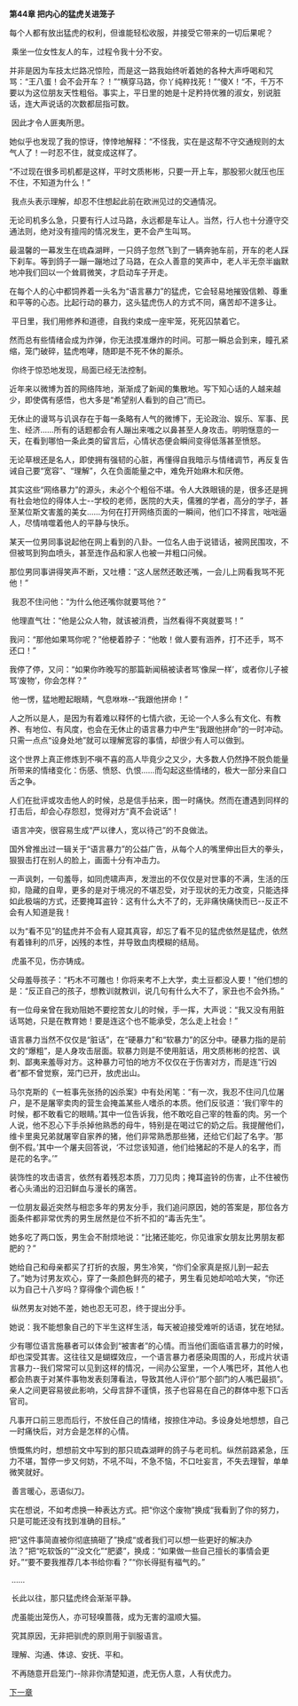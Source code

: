 **第44章 把内心的猛虎关进笼子**





  每个人都有放出猛虎的权利，但谁能轻松收服，并接受它带来的一切后果呢？

​    乘坐一位女性友人的车，过程令我十分不安。 

​    并非是因为车技太烂路况惊险，而是这一路我始终听着她的各种大声呼喝和咒骂：“王八蛋！会不会开车？！”“横穿马路，你丫纯粹找死！”“傻X！“不，千万不要以为这位朋友天性粗俗。事实上，平日里的她是十足矜持优雅的淑女，别说脏话，连大声说话的次数都屈指可数。 

​    因此才令人匪夷所思。 

​    她似乎也发现了我的惊讶，悻悻地解释：“不怪我，实在是这帮不守交通规则的太气人了！一时忍不住，就变成这样了。 

​    “不过现在很多司机都是这样，平时文质彬彬，只要一开上车，那股邪火就压也压不住，不知道为什么！” 

​    我点头表示理解，却忍不住想起此前在欧洲见过的交通情况。 

​    无论司机多么急，只要有行人过马路，永远都是车让人。当然，行人也十分遵守交通法则，绝对没有擅闯的情况发生，更不会产生叫骂。 

​    最温馨的一幕发生在琉森湖畔，一只鸽子忽然飞到了一辆奔驰车前，开车的老人踩下刹车。等到鸽子一蹦一蹦地过了马路，在众人善意的笑声中，老人半无奈半幽默地冲我们回以一个耸肩微笑，才启动车子开走。 

​    在每个人的心中都饲养着一头名为“语言暴力”的猛虎，它会轻易地摧毁信赖、尊重和平等的心态。比起行动的暴力，这头猛虎伤人的方式不同，痛苦却不遑多让。 

​    平日里，我们用修养和道德，自我约束成一座牢笼，死死囚禁着它。 

​    然而总有些情绪会成为炸弹，你无法摸准爆炸的时间。可那一瞬总会到来，瞳孔紧缩，笼门破碎，猛虎咆哮，随即是不死不休的厮杀。 

​    你终于惊恐地发现，局面已经无法控制。 

​    近年来以微博为首的网络阵地，渐渐成了新闻的集散地。写下知心话的人越来越少，即使偶有感悟，也大多是“希望别人看到的自己”而已。 

​    无休止的谩骂与讥讽存在于每一条略有人气的微博下，无论政治、娱乐、军事、民生、经济……所有的话题都会有人蹦出来嗤之以鼻甚至人身攻击。明明惬意的一天，在看到哪怕一条此类的留言后，心情状态便会瞬间变得低落甚至愤怒。 

​    无论草根还是名人，即使拥有强韧的心脏，再懂得自我暗示与情绪调节，再反复告诫自己要“宽容”、“理解”，久在负面能量之中，难免开始麻木和厌倦。 

​    其实这些“网络暴力”的源头，未必个个粗俗不堪。令人大跌眼镜的是，很多还是拥有社会地位的得体人士--学校的老师，医院的大夫，儒雅的学者，高分的学子，甚至某位斯文害羞的美女……为何在打开网络页面的一瞬间，他们口不择言，咄咄逼人，尽情啃噬着他人的平静与快乐。 

​    某天一位男同事说起他在网上看到的八卦。一位名人由于说错话，被网民围攻，不但被骂到狗血喷头，甚至连作品和家人也被一并粗口问候。 

​    那位男同事讲得笑声不断，又吐槽：“这人居然还敢还嘴，一会儿上网看我骂不死他！” 

​    我忍不住问他：“为什么他还嘴你就要骂他？” 

​    他理直气壮：“他是公众人物，就该被消费，当然看得不爽就要骂！” 

​    我问：“那他如果骂你呢？”他梗着脖子：“他敢！做人要有涵养，打不还手，骂不还口！” 

​    我停了停，又问：“如果你昨晚写的那篇新闻稿被读者骂‘像屎一样’，或者你儿子被骂‘废物’，你会怎样？” 

​    他一愣，猛地瞪起眼睛，气息咻咻--“我跟他拼命！” 

​    人之所以是人，是因为有着难以释怀的七情六欲，无论一个人多么有文化、有教养、有地位、有风度，也会在无休止的语言暴力中产生“我跟他拼命”的一时冲动。只需一点点“设身处地”就可以理解宽容的事情，却很少有人可以做到。 

​    这个世界上真正修炼到不嗔不喜的高人毕竟少之又少，大多数人仍然挣不脱负能量所带来的情绪变化：伤感、愤怒、仇恨……而勾起这些情绪的，极大一部分来自口舌之争。 

​    人们在批评或攻击他人的时候，总是信手拈来，图一时痛快。然而在遭遇到同样的打击后，却会心存怨怼，觉得对方“真不会说话”！ 

​    语言冲突，很容易生成“严以律人，宽以待己”的不良做法。 

​    国外曾推出过一辑关于“语言暴力”的公益广告，从每个人的嘴里伸出巨大的拳头，狠狠击打在别人的脸上，画面十分有冲击力。 

​    一声讽刺，一句羞辱，如同虎啸声声，发泄出的不仅仅是对世事的不满，生活的压抑，隐藏的自卑，更多的是对于境况的不堪忍受，对于现状的无力改变，只能选择如此极端的方式，还要掩耳盗铃：这有什么大不了的，无非痛快痛快而已--反正不会有人知道是我！ 

​    以为“看不见”的猛虎并不会有人窥其真容，却忘了看不见的猛虎依然是猛虎，依然有着锋利的爪牙，凶残的本性，并导致血肉模糊的结局。 

​    虎虽不见，伤亦铸成。 

​    父母羞辱孩子：“朽木不可雕也！你将来考不上大学，卖土豆都没人要！”他们想的是：“反正自己的孩子，想教训就教训，说几句有什么大不了，家丑也不会外扬。” 

​    有一位母亲曾在我劝阻她不要挖苦女儿的时候，手一挥，大声说：“我又没有用脏话骂她，只是在教育她！要是连这个也不能承受，怎么走上社会！” 

​    语言暴力当然不仅仅是“脏话”，在“硬暴力”和“软暴力”的区分中。硬暴力指的是前文的“爆粗”，是人身攻击层面。软暴力则是不使用脏话，用文质彬彬的挖苦、讽刺、鄙夷来羞辱对方。这种暴力可怕的地方不仅仅在于伤害对方，而是连“行凶者”都不曾觉察，笼门已开，放虎出山。 

​    马尔克斯的《一桩事先张扬的凶杀案》中有处闲笔：“有一次，我忍不住问几位屠户，是不是屠宰卖肉的营生会掩盖某些人嗜杀的本质。他们反驳道：‘我们宰牛的时候，都不敢看它的眼睛。’其中一位告诉我，他不敢吃自己宰的牲畜的肉。另一个人说，他不忍心下手杀掉他熟悉的母牛，特别是在喝过它的奶之后。我提醒他们，维卡里奥兄弟就屠宰自家养的猪，他们非常熟悉那些猪，还给它们起了名字。‘那倒不假。’其中一个屠夫回答说，‘不过您该知道，他们给猪起的不是人的名字，而是花的名字。’” 

​    装饰性的攻击语言，依然有着残忍本质，刀刀见肉；掩耳盗铃的伤害，止不住被伤者心头涌出的汩汩鲜血与漫长的痛苦。 

​    一位朋友最近突然与相恋多年的男友分手，我们追问原因，她的答案是，那位各方面条件都非常优秀的男生居然是位不折不扣的“毒舌先生”。 

​    她多吃了两口饭，男生会不耐烦地说：“比猪还能吃，你见谁家女朋友比男朋友都肥的？” 

​    她给自己和母亲都买了打折的衣服，男生冷笑，“你们全家真是抠儿到一起去了。”她为讨男友欢心，穿了一条颜色鲜亮的裙子，男生看见她却哈哈大笑，“你还以为自己十八岁吗？穿得像个调色板！” 

​    纵然男友对她不差，她也忍无可忍，终于提出分手。 

​    她说：我不能想象自己的下半生这样生活，每天被迫接受难听的话语，犹在地狱。 

​    少有哪位语言施暴者可以体会到“被害者”的心情。而当他们面临语言暴力的时候，却也深受其害。这往往又是蝴蝶效应，一个语言暴力者感染周围的人，形成片状语言暴力--我们常常可以见到这样的情况，一间办公室里，一个人嘴巴坏，其他人也都会热衷于对某件事物发表刻薄看法，导致其他人评价“那个部门的人嘴巴最损”。亲人之间更容易彼此影响，父母言辞不谨慎，孩子也容易在自己的群体中惹下口舌官司。 

​    凡事开口前三思而后行，不放任自己的情绪，按捺住冲动。多设身处地想想，自己一时痛快后，对方会是怎样的心情。 

​    愤慨焦灼时，想想前文中写到的那只琉森湖畔的鸽子与老司机。纵然前路紧急，压力不堪，暂停一步又何妨，不吼不叫，不急不恼，不口吐妄言，不失去理智，单单微笑就好。 

​    善言暖心，恶语似刀。 

​    实在想说，不如考虑换一种表达方式。把“你这个废物”换成“我看到了你的努力，只是可能还没有找到准确的目标。” 

​    把“这件事简直被你彻底搞砸了”换成“或者我们可以想一些更好的解决办法？”把“吃软饭的”“没文化”“肥婆”，换成：“如果做一些自己擅长的事情会更好。”“要不要我推荐几本书给你看？”“你长得挺有福气的。” 

​    …… 

​    长此以往，那只猛虎终会渐渐平静。 

​    虎虽能出笼伤人，亦可轻嗅蔷薇，成为无害的温顺大猫。 

​    究其原因，无非把驯虎的原则用于驯服语言。 

​    理解、沟通、体谅、安抚、平和。 

​    不再随意开启笼门--除非你清楚知道，虎无伤人意，人有伏虎力。  

[下一章](https://github.com/LiQinglin007/liqinglin/blob/master/%E4%B8%80%E5%88%87%E9%83%BD%E6%98%AF%E6%9C%80%E5%A5%BD%E7%9A%84%E5%AE%89%E6%8E%92/%E7%AC%AC45%E7%AB%A0%20%E6%B2%89%E9%BB%98%E6%98%AF%E9%9D%A2%E6%8A%A4%E5%BF%83%E9%95%9C.md)